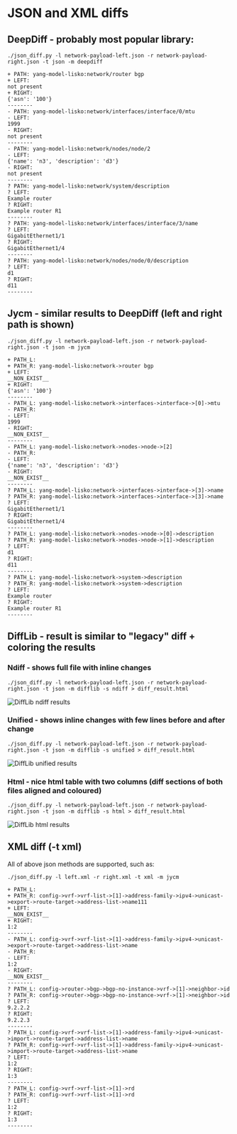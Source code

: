 # JSON and XML diffs

## DeepDiff - probably most popular library:
`./json_diff.py -l network-payload-left.json -r network-payload-right.json -t json -m deepdiff`
```
+ PATH: yang-model-lisko:network/router bgp
+ LEFT:
not present
+ RIGHT:
{'asn': '100'}
--------
- PATH: yang-model-lisko:network/interfaces/interface/0/mtu
- LEFT:
1999
- RIGHT:
not present
--------
- PATH: yang-model-lisko:network/nodes/node/2
- LEFT:
{'name': 'n3', 'description': 'd3'}
- RIGHT:
not present
--------
? PATH: yang-model-lisko:network/system/description
? LEFT:
Example router
? RIGHT:
Example router R1
--------
? PATH: yang-model-lisko:network/interfaces/interface/3/name
? LEFT:
GigabitEthernet1/1
? RIGHT:
GigabitEthernet1/4
--------
? PATH: yang-model-lisko:network/nodes/node/0/description
? LEFT:
d1
? RIGHT:
d11
--------
```

## Jycm - similar results to DeepDiff (left and right path is shown)
`./json_diff.py -l network-payload-left.json -r network-payload-right.json -t json -m jycm`

```
+ PATH_L: 
+ PATH_R: yang-model-lisko:network->router bgp
+ LEFT:
__NON_EXIST__
+ RIGHT:
{'asn': '100'}
--------
- PATH_L: yang-model-lisko:network->interfaces->interface->[0]->mtu
- PATH_R: 
- LEFT:
1999
- RIGHT:
__NON_EXIST__
--------
- PATH_L: yang-model-lisko:network->nodes->node->[2]
- PATH_R: 
- LEFT:
{'name': 'n3', 'description': 'd3'}
- RIGHT:
__NON_EXIST__
--------
? PATH_L: yang-model-lisko:network->interfaces->interface->[3]->name
? PATH_R: yang-model-lisko:network->interfaces->interface->[3]->name
? LEFT:
GigabitEthernet1/1
? RIGHT:
GigabitEthernet1/4
--------
? PATH_L: yang-model-lisko:network->nodes->node->[0]->description
? PATH_R: yang-model-lisko:network->nodes->node->[1]->description
? LEFT:
d1
? RIGHT:
d11
--------
? PATH_L: yang-model-lisko:network->system->description
? PATH_R: yang-model-lisko:network->system->description
? LEFT:
Example router
? RIGHT:
Example router R1
--------
```
## DiffLib - result is similar to "legacy" diff + coloring the results

### Ndiff - shows full file with inline changes
`./json_diff.py -l network-payload-left.json -r network-payload-right.json -t json -m difflib -s ndiff > diff_result.html`

![DiffLib ndiff results](difflib_ndiff_results.jpg)

### Unified - shows inline changes with few lines before and after change
`./json_diff.py -l network-payload-left.json -r network-payload-right.json -t json -m difflib -s unified > diff_result.html`

![DiffLib unified results](difflib_unified_results.jpg)


### Html - nice html table with two columns (diff sections of both files aligned and coloured)
`./json_diff.py -l network-payload-left.json -r network-payload-right.json -t json -m difflib -s html > diff_result.html`

![DiffLib html results](difflib_html_results.jpg)

## XML diff (-t xml)

All of above json methods are supported, such as:

`./json_diff.py -l left.xml -r right.xml -t xml -m jycm`

```
+ PATH_L: 
+ PATH_R: config->vrf->vrf-list->[1]->address-family->ipv4->unicast->export->route-target->address-list->name111
+ LEFT:
__NON_EXIST__
+ RIGHT:
1:2
--------
- PATH_L: config->vrf->vrf-list->[1]->address-family->ipv4->unicast->export->route-target->address-list->name
- PATH_R: 
- LEFT:
1:2
- RIGHT:
__NON_EXIST__
--------
? PATH_L: config->router->bgp->bgp-no-instance->vrf->[1]->neighbor->id
? PATH_R: config->router->bgp->bgp-no-instance->vrf->[1]->neighbor->id
? LEFT:
9.2.2.2
? RIGHT:
9.2.2.3
--------
? PATH_L: config->vrf->vrf-list->[1]->address-family->ipv4->unicast->import->route-target->address-list->name
? PATH_R: config->vrf->vrf-list->[1]->address-family->ipv4->unicast->import->route-target->address-list->name
? LEFT:
1:2
? RIGHT:
1:3
--------
? PATH_L: config->vrf->vrf-list->[1]->rd
? PATH_R: config->vrf->vrf-list->[1]->rd
? LEFT:
1:2
? RIGHT:
1:3
--------
```
